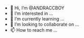 - 👋 Hi, I’m @ANDRACCBOY
- 👀 I’m interested in ...
- 🌱 I’m currently learning ...
- 💞️ I’m looking to collaborate on ...
- 📫 How to reach me ...

<!---
ANDRACCBOY/ANDRACCBOY is a ✨ special ✨ repository because its `README.md` (this file) appears on your GitHub profile.
You can click the Preview link to take a look at your changes.
--->

